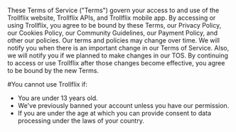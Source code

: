 These Terms of Service ("Terms") govern your access to and use of the Trollflix website, Trollflix APIs, and Trollflix mobile app. By accessing or using Trollflix, you agree to be bound by these Terms, our Privacy Policy, our Cookies Policy, our Community Guidelines, our Payment Policy, and other our policies. Our terms and policies may change over time. We will notify you when there is an important change in our Terms of Service. Also, we will notify you if we planned to make changes in our TOS. By continuing to access or use Trollflix after those changes become effective, you agree to be bound by the new Terms.

#You cannot use Trollflix if:
- You are under 13 years old.
- We've previously banned your account unless you have our permission.
- If you are under the age at which you can provide consent to data processing under the laws of your country.
